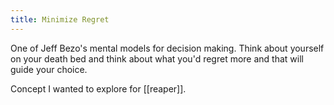 ```yaml
---
title: Minimize Regret
---
```

One of Jeff Bezo's mental models for decision making. Think about yourself on your death bed and think about what you'd regret more and that will guide your choice. 

Concept I wanted to explore for [[reaper]]. 

